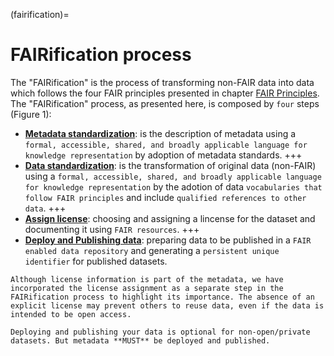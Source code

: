 (fairification)=
# FAIRification process

The "FAIRification" is the process of transforming non-FAIR data into data which follows the four FAIR principles presented in chapter [FAIR Principles](fair-principles).
The "FAIRification" process, as presented here, is composed by `four` steps (Figure 1):

- **[Metadata standardization](metadata-std)**: is the description of metadata using a `formal, accessible, shared, and broadly applicable language for knowledge representation` by adoption of metadata standards.
+++
- **[Data standardization](data-std)**: is the transformation of original data (non-FAIR) using a `formal, accessible, shared, and broadly applicable language for knowledge representation` by the adotion of data `vocabularies that follow FAIR principles` and include `qualified references to other data`.
+++
- **[Assign license](license-assign)**: choosing and assigning a lincense for the dataset and documenting it using `FAIR resources`.
+++
- **[Deploy and Publishing data](publishing)**: preparing data to be published in a `FAIR enabled data repository` and generating a `persistent unique identifier` for published datasets.


```{warning}
Although license information is part of the metadata, we have incorporated the license assignment as a separate step in the FAIRification process to highlight its importance. The absence of an explicit license may prevent others to reuse data, even if the data is intended to be open access.
```

```{note}
Deploying and publishing your data is optional for non-open/private datasets. But metadata **MUST** be deployed and published.
```

